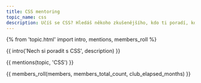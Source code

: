 ```yaml
---
title: CSS mentoring
topic_name: css
description: Učíš se CSS? Hledáš někoho zkušenějšího, kdo ti poradí, když se zasekneš? Kdo ti ukáže správné postupy a nasměruje tě na kvalitní návody nebo kurzy?
---
```

{% from 'topic.html' import intro, mentions, members_roll %}

{{ intro('Nech si poradit s CSS', description) }}

{{ mentions(topic, 'CSS') }}

{{ members_roll(members, members_total_count, club_elapsed_months) }}
